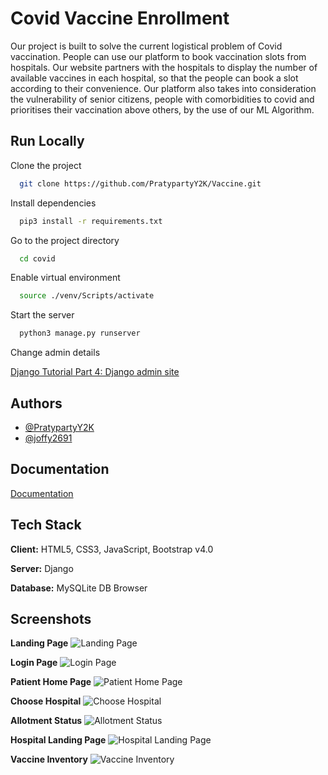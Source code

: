 
# Covid Vaccine Enrollment

Our project is built to solve the current logistical problem of Covid vaccination. People can
use our platform to book vaccination slots from hospitals. Our website partners with the
hospitals to display the number of available vaccines in each hospital, so that the people can
book a slot according to their convenience. Our platform also takes into consideration the
vulnerability of senior citizens, people with comorbidities to covid and prioritises their
vaccination above others, by the use of our ML Algorithm.

## Run Locally

Clone the project

```bash
  git clone https://github.com/PratypartyY2K/Vaccine.git
```

Install dependencies

```bash
  pip3 install -r requirements.txt
```

Go to the project directory

```bash
  cd covid
```

Enable virtual environment
```bash
  source ./venv/Scripts/activate
```

Start the server

```bash
  python3 manage.py runserver
```

Change admin details

[Django Tutorial Part 4: Django admin site](https://developer.mozilla.org/en-US/docs/Learn/Server-side/Django/Admin_site#creating_a_superuser)

  
## Authors

- [@PratypartyY2K](https://github.com/PratypartyY2K)
- [@joffy2691](https://github.com/joffy3691)


  
## Documentation

[Documentation](https://docs.google.com/document/d/1CBZSqrzypt07gS55vXSNMAxyukRMsL4qNWYOFcsDocA/edit?usp=sharing)

  
## Tech Stack

**Client:** HTML5, CSS3, JavaScript, Bootstrap v4.0

**Server:** Django

**Database:** MySQLite DB Browser

  
## Screenshots

**Landing Page**
![Landing Page](/screenshots/landing-page.png)

**Login Page**
![Login Page](/screenshots/login-page.png)

**Patient Home Page**
![Patient Home Page](/screenshots/patient-landing-page.png)

**Choose Hospital**
![Choose Hospital](/screenshots/choose-hospital.png)

**Allotment Status**
![Allotment Status](/screenshots/allotment-status.png)

**Hospital Landing Page**
![Hospital Landing Page](/screenshots/hospital-landing-page.png)

**Vaccine Inventory**
![Vaccine Inventory](/screenshots/update-inventory.png)
